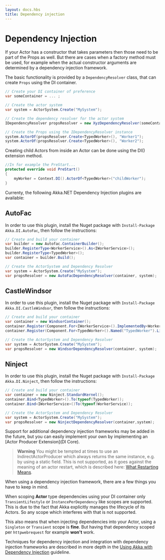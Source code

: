 ```yaml
---
layout: docs.hbs
title: Dependency injection
---
```

# Dependency Injection
If your Actor has a constructor that takes parameters then those need to be part of the Props as well. But there are cases when a factory method must be used, for example when the actual constructor arguments are determined by a dependency injection framework.

The basic functionality is provided by a `DependencyResolver` class, that can create `Props` using the DI container.

```csharp
// Create your DI container of preference
var someContainer = ... ;

// Create the actor system
var system = ActorSystem.Create("MySystem");

// Create the dependency resolver for the actor system
IDependencyResolver propsResolver = new XyzDependencyResolver(someContainer, system);

// Create the Props using the IDependencyResolver instance
system.ActorOf(propsResolver.Create<TypedWorker>(), "Worker1");
system.ActorOf(propsResolver.Create<TypedWorker>(), "Worker2");

```

Creating child Actors from inside an Actor can be done using the DI() extension method.

```csharp
//In for example the PreStart...
protected override void PreStart()
{
	myWorker = Context.DI().ActorOf<TypedWorker>("childWorker");
}

```

Currenty, the following Akka.NET Dependency Injection plugins are available:

## AutoFac

In order to use this plugin, install the Nuget package with `Install-Package Akka.DI.AutoFac`, then follow the instructions:

```csharp
// Create and build your container
var builder = new Autofac.ContainerBuilder();
builder.RegisterType<WorkerService>().As<IWorkerService>();
builder.RegisterType<TypedWorker>();
var container = builder.Build();

// Create the ActorSystem and Dependency Resolver
var system = ActorSystem.Create("MySystem");
var propsResolver = new AutoFacDependencyResolver(container, system);
```

## CastleWindsor

In order to use this plugin, install the Nuget package with `Install-Package Akka.DI.CastleWindsor`, then follow the instructions:

```csharp
// Create and build your container
var container = new WindsorContainer();
container.Register(Component.For<IWorkerService>().ImplementedBy<WorkerService>());
container.Register(Component.For<TypedWorker>().Named("TypedWorker").LifestyleTransient());

// Create the ActorSystem and Dependency Resolver
var system = ActorSystem.Create("MySystem");
var propsResolver = new WindsorDependencyResolver(container, system);
```

## Ninject

In order to use this plugin, install the Nuget package with `Install-Package Akka.DI.Ninject`, then follow the instructions:

```csharp
// Create and build your container
var container = new Ninject.StandardKernel();
container.Bind<TypedWorker>().To(typeof(TypedWorker));
container.Bind<IWorkerService>()To(typeof)WorkerService));

// Create the ActorSystem and Dependency Resolver
var system = ActorSystem.Create("MySystem");
var propsResolver = new NinjectDependencyResolver(container,system);
```

Support for additional dependency injection frameworks may be added in the future, but you can easily implement your own by implementing an [Actor Producer Extension](DI Core).

> **Warning** You might be tempted at times to use an IndirectActorProducer which always returns the same instance, e.g. by using a static field. This is not supported, as it goes against the meaning of an actor restart, which is described here: [What Restarting Means](Supervision#what-restarting-means).

When using a dependency injection framework, there are a few things you have to keep in mind.

When scoping **Actor** type dependencies using your DI container only `TransientLifestyle` or `InstancePerDependency` like scopes are supported.
This is due to the fact that Akka explicitly manages the lifecycle of its Actors. So any scope which interferes with that is not supported.

This also means that when injecting dependencies into your Actor, using a `Singleton` or `Transient` scope is **fine**. But having that dependency scoped per `httpwebrequest` for example **won't** work.


Techniques for dependency injection and integration with dependency injection frameworks are described in more depth in the [Using Akka with Dependency Injection](http://letitcrash.com/post/55958814293/akka-dependency-injection) guideline.

